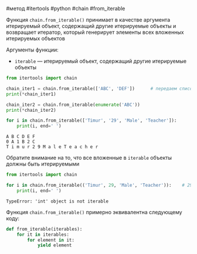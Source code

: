 #метод #itertools #python #chain #from_iterable


Функция `chain.from_iterable()` принимает в качестве аргумента итерируемый объект, содержащий другие итерируемые объекты и возвращает итератор, который генерирует элементы всех вложенных итерируемых объектов

Аргументы функции:
- `iterable` — итерируемый объект, содержащий другие итерируемые объекты

```python
from itertools import chain

chain_iter1 = chain.from_iterable(['ABC', 'DEF'])      # передаем список
print(*chain_iter1)

chain_iter2 = chain.from_iterable(enumerate('ABC'))
print(*chain_iter2)

for i in chain.from_iterable(['Timur', '29', 'Male', 'Teacher']):
    print(i, end=' ')
```
```
A B C D E F
0 A 1 B 2 C
T i m u r 2 9 M a l e T e a c h e r 
```

Обратите внимание на то, что все вложенные в `iterable` объекты должны быть итерируемыми
```python
from itertools import chain

for i in chain.from_iterable(('Timur', 29, 'Male', 'Teacher')):    # 29 - не итерируемый объект    
    print(i, end=' ')
```
```
TypeError: 'int' object is not iterable
```

Функция `chain.from_iterable()` примерно эквивалентна следующему коду:
```python
def from_iterable(iterables):
    for it in iterables:
        for element in it:
            yield element
```